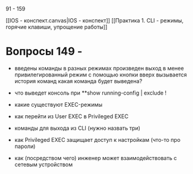 91 - 159

[[IOS - конспект.canvas|IOS - конспект]]
[[Практика 1. CLI - режимы, горячие клавиши, упрощение работы]]

# Вопросы 149 - 

- введены команды в разных режимах
  произведен выход в менее привилегированный режим 
  с помощью кнопки вверх вызывается история команд 
  какая команда будет выведена?

- что выведет консоль при **show running-config | exclude !

- какие существуют EXEC-режимы

- как перейти из User EXEC в Privileged EXEC

- команды для выхода из CLI (нужно назвать три)

- как Privileged EXEC защищает доступ к настройкам (что-то про пароли)

- как (посредством чего) инженер может взаимодействовать с сетевым устройством